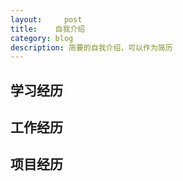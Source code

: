 ```yaml
---
layout:     post
title:    自我介绍 
category: blog
description: 简要的自我介绍，可以作为简历
---
```


## 学习经历 
## 工作经历 
## 项目经历

